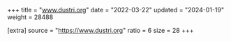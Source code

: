 +++
title = "www.dustri.org"
date = "2022-03-22"
updated = "2024-01-19"
weight = 28488

[extra]
source = "https://www.dustri.org"
ratio = 6
size = 28
+++

